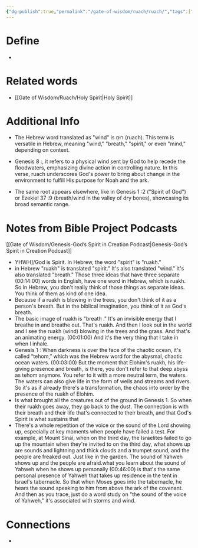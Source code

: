 ```yaml
---
{"dg-publish":true,"permalink":"/gate-of-wisdom/ruach/ruach/","tags":["#GateWisdom","#Ruach","R"]}
---
```


# Define
- 

# Related words
- [[Gate of Wisdom/Ruach/Holy Spirit\|Holy Spirit]]

# Additional Info
- The Hebrew word translated as "wind" is רוּחַ (ruach). This term is versatile in Hebrew, meaning "wind," "breath," "spirit," or even "mind," depending on context. 

- Genesis 8 :, it refers to a physical wind sent by God to help recede the floodwaters, emphasizing divine action in controlling nature. In this verse, ruach underscores God's power to bring about change in the environment to fulfill His purpose for Noah  and the ark.

- The same root appears elsewhere, like in Genesis 1 :2 ("Spirit of God") or Ezekiel 37 :9 (breath/wind in the valley of dry bones), showcasing its broad semantic range. 

# Notes from Bible Project Podcasts
[[Gate of Wisdom/Genesis-God’s Spirit in Creation Podcast\|Genesis-God’s Spirit in Creation Podcast]]
- YHWH]/God  is Spirit. In Hebrew, the word "spirit" is "ruakh."
- in Hebrew "ruakh" is translated "spirit." It's also translated "wind." It's also translated "breath." Those three ideas that have three separate (00:14:00) words in English, have one word in Hebrew, which is ruakh. So in Hebrew, you don't really think of those things as separate ideas. You think of them as kind of one idea. 
- Because if a ruakh is blowing in the trees, you don't think of it as a person's breath. But in the biblical imagination, you think of it as God's breath.
- The basic image of ruakh is "breath ." It's an invisible energy that I breathe in and breathe out. That's ruakh. And then I look out in the world and I see the ruakh (wind) blowing in the trees and the grass. And that's an animating energy. (00:01:00) And it's the very thing that I take in when I inhale.
- Genesis 1 : When darkness is over the face of the chaotic ocean, it's called “tehom,” which was the Hebrew word for the abysmal, chaotic ocean waters. (00:03:00) But the moment that Elohim's ruakh, his life-giving presence and breath, is there, you don't refer to that deep abyss as tehom anymore. You refer to it with a more neutral term, the waters.  The waters can also give life in the form of wells and streams and rivers. So it's as if already there's a transformation, the chaos into order by the presence of the ruakh of Elohim.
- Is what brought all the creatures out of the ground in Genesis 1. So when their ruakh goes away, they go back to the dust. The connection is with their breath and their life that's connected to their breath, and that God's Spirit is what sustains that
- There's a whole repetition of the voice or the sound of the Lord showing up, especially at key moments when people have failed a test.  For example, at Mount Sinai, when on the third day, the Israelites failed to go up the mountain when they're invited to on the third day, what shows up are sounds and lightning and thick clouds and a trumpet sound, and the people are freaked out. Just like in the garden. The sound of Yahweh shows up and the people are afraid.what you learn about the sound of Yahweh when he shows up personally (00:46:00) is that's the same personal presence of Yahweh that takes up residence in the tent in Israel's tabernacle. So that when Moses goes into the tabernacle, he hears the sound speaking to him from above the ark of the covenant.    And then as you trace, just do a word study on "the sound of the voice of Yahweh," it's associated with storms and wind. 

# Connections
- 

